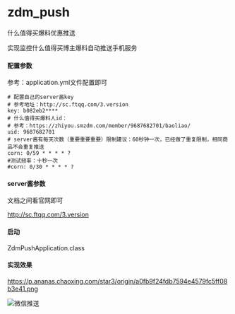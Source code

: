# zdm_push
什么值得买爆料优惠推送

实现监控什么值得买博主爆料自动推送手机服务

#### 配置参数
参考：application.yml文件配置即可
```
# 配置自己的server酱key
# 参考地址：http://sc.ftqq.com/3.version
key: b082eb2****
# 什么值得买爆料人id：
# 参考：https://zhiyou.smzdm.com/member/9687682701/baoliao/
uid: 9687682701
# server酱有每天次数（重要重要重要）限制建议：60秒钟一次，已经做了重复限制，相同商品不会重复推送
corn: 0/59 * * * * ?
#测试频率：十秒一次
#corn: 0/30 * * * * ?
```

#### server酱参数
文档之间看官网即可

http://sc.ftqq.com/3.version

#### 启动
ZdmPushApplication.class

#### 实现效果

https://p.ananas.chaoxing.com/star3/origin/a0fb9f24fdb7594e4579fc5ff08b3e41.png

![微信推送](https://p.ananas.chaoxing.com/star3/origin/a0fb9f24fdb7594e4579fc5ff08b3e41.png)

